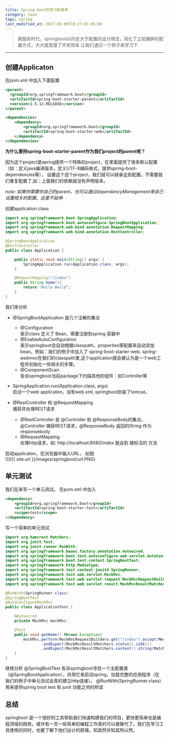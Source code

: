 ```yaml
---
title: Spring boot的学习和思考
category: Java
tags: spring
last_modified_at: 2017-03-09T10:27:01-05:00
---
```


> 微服务时代，springboot以约定大于配置的设计理念，简化了之前臃肿的配置方式，大大提高饿了开发效率
> 让我们通过一个例子来学习下

---------------------

## 创建Applicaton
在pom.xml 中加入下面配置
```xml
<parent>
  <groupId>org.springframework.boot</groupId>
  <artifactId>spring-boot-starter-parent</artifactId>
  <version>1.5.12.RELEASE</version>
</parent>

<dependencies>
    <dependency>
        <groupId>org.springframework.boot</groupId>
        <artifactId>spring-boot-starter-web</artifactId>
    </dependency>
</dependencies>

```
**为什么要把spring-boot-starter-parent作为我们project的parent呢？**

  因为这个project是spring提供一个特殊的project，在里面提供了很多默认配置（如：定义java编译版本，定义UTF-8编码格式，提供spring-boot-dependencies等）， 设置这个这个project，我们就可以继承这些配置。不需要我们重复配置了,如：上面我们的依赖就没有声明版本。

*note: 如果你需要你自己的parent，也可以通过dependencyManagement来自己设置相关的配置。这里不延伸*

创建application class

```java
import org.springframework.boot.SpringApplication;
import org.springframework.boot.autoconfigure.SpringBootApplication;
import org.springframework.web.bind.annotation.RequestMapping;
import org.springframework.web.bind.annotation.RestController;

@SpringBootApplication
@RestController
public class Application {

    public static void main(String[] args) {
        SpringApplication.run(Application.class, args);
    }

    @RequestMapping("/index")
    public String home(){
        return "Hello World";
    }
}
```
我们来分析
- @SpringBootApplication
  是几个注解的集合
    - @Configuration <br/>
      表示class 定义了 Bean，需要注册到spring 容器中
    - @EnableAutoConfiguration <br/>
    表示springboot会自动根据classpath，properties等配置来自动添加bean，例如：我们的例子中加入了
    spring-boot-starter-web. *spring-webmvc*在我们的classpath里,这个application就会被认为是一个web工程并初始化一些相关的步骤。
    - @ComponentScan <br/>
    告诉springboot当前package下扫描其他的组件：如Controller等

- SpringApplication.run(Application.class, args) <br/>
  启动一个web applicaton，没有web.xml, springboot封装了tomcat。

- @RestController 和 @RequestMapping <br/>
  捕获并处理REST请求<br/>
    - @RestController 是 @Controller 和 @ResponseBody的集合。<br/>
      @Controller 捕获REST请求，@ResponseBody 返回的String 作为 responsebody
    - @RequestMapping <br/>
      处理http请求，如: http://localhost:8080/index 就会到 被标注的 方法


启动applicaton，在浏览器中输入URL， 如图<br/>
![]({{ site.url }}/images/springboot/url.PNG)

## 单元测试

我们在来写一个单元测试。 在pom.xml 中加入
```xml
<dependency>
    <groupId>org.springframework.boot</groupId>
    <artifactId>spring-boot-starter-test</artifactId>
    <scope>test</scope>
</dependency>
```
写一个简单的单元测试
```java
import org.hamcrest.Matchers;
import org.junit.Test;
import org.junit.runner.RunWith;
import org.springframework.beans.factory.annotation.Autowired;
import org.springframework.boot.test.autoconfigure.web.servlet.AutoConfigureMockMvc;
import org.springframework.boot.test.context.SpringBootTest;
import org.springframework.http.MediaType;
import org.springframework.test.context.junit4.SpringRunner;
import org.springframework.test.web.servlet.MockMvc;
import org.springframework.test.web.servlet.request.MockMvcRequestBuilders;
import org.springframework.test.web.servlet.result.MockMvcResultMatchers;

@RunWith(SpringRunner.class)
@SpringBootTest
@AutoConfigureMockMvc
public class ApplicationTest {

    @Autowired
    private MockMvc mockMvc;

    @Test
    public void getHome() throws Exception{
        mockMvc.perform(MockMvcRequestBuilders.get("/index").accept(MediaType.APPLICATION_JSON))
                .andExpect(MockMvcResultMatchers.status().isOk())
                .andExpect(MockMvcResultMatchers.content().string(Matchers.equalTo("Hello World")));
    }
}
```
继续分析
@SpringBootTest
  告诉springboot寻找一个主配置类（@SpringBootApplication），并用它来启动spring，加载完整的应用程序（在我们的例子中单元测试会真的建立http连接）。
@RunWith(SpringRunner.class)
  用来提供spring boot test 和 junit 功能之间的桥梁

## 总结
springboot 是一个很好的工具帮助我们快速构建我们的项目，更快更简单也是编程领域的趋势。或许有一天一些简单的编程工作真的可以被替代了。我们在学习工具使用的同时，也要了解下他们设计的原理。知其然并知其所以然。

